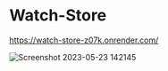 # Watch-Store

https://watch-store-z07k.onrender.com/


![Screenshot 2023-05-23 142145](https://github.com/Ali-jalili/Watch-Store/assets/97550715/96e4ff31-e03d-4822-8614-ca7abc1ba292)

